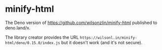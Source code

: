 # minify-html

The Deno version of https://github.com/wilsonzlin/minify-html published to
deno.land/x.

The library creator provides the URL
`https://wilsonl.in/minify-html/deno/0.15.0/index.js` but it doesn't work (and
it's not secure).
